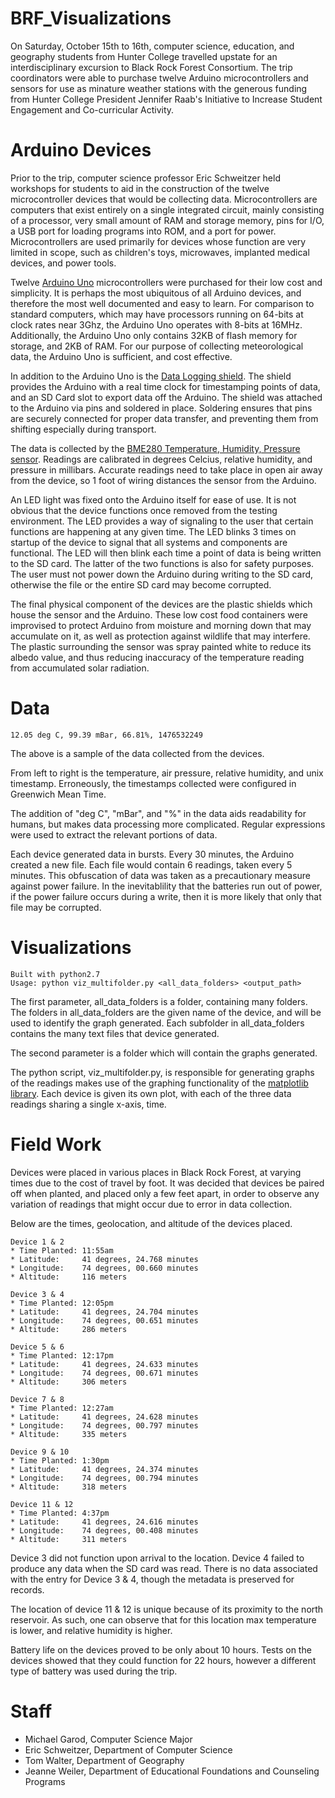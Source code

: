 # BRF_Visualizations
On Saturday, October 15th to 16th, computer science, education, and geography students from Hunter College travelled upstate for an interdisciplinary excursion to Black Rock Forest Consortium. The trip coordinators were able to purchase twelve Arduino microcontrollers and sensors for use as minature weather stations with the generous funding from Hunter College President Jennifer Raab's Initiative to Increase Student Engagement and Co-curricular Activity.

# Arduino Devices
Prior to the trip, computer science professor Eric Schweitzer held workshops for students to aid in the construction of the twelve microcontroller devices that would be collecting data. Microcontrollers are computers that exist entirely on a single integrated circuit, mainly consisting of a processor, very small amount of RAM and storage memory, pins for I/O, a USB port for loading programs into ROM, and a port for power. Microcontrollers are used primarily for devices whose function are very limited in scope, such as children's toys, microwaves, implanted medical devices, and power tools. 

Twelve [Arduino Uno](https://www.arduino.cc/en/Main/ArduinoBoardUno) microcontrollers were purchased for their low cost and simplicity. It is perhaps the most ubiquitous of all Arduino devices, and therefore the most well documented and easy to learn. For comparison to standard computers, which may have processors running on 64-bits at clock rates near 3Ghz, the Arduino Uno operates with 8-bits at 16MHz. Additionally, the Arduino Uno only contains 32KB of flash memory for storage, and 2KB of RAM. For our purpose of collecting meteorological data, the Arduino Uno is sufficient, and cost effective.

In addition to the Arduino Uno is the [Data Logging shield](https://www.adafruit.com/product/1141). The shield provides the Arduino with a real time clock for timestamping points of data, and an SD Card slot to export data off the Arduino. The shield was attached to the Arduino via pins and soldered in place. Soldering ensures that pins are securely connected for proper data transfer, and preventing them from shifting especially during transport.

The data is collected by the [BME280 Temperature, Humidity, Pressure sensor](https://www.adafruit.com/product/2652). Readings are calibrated in degrees Celcius, relative humidity, and pressure in millibars. Accurate readings need to take place in open air away from the device, so 1 foot of wiring distances the sensor from the Arduino.

An LED light was fixed onto the Arduino itself for ease of use. It is not obvious that the device functions once removed from the testing environment. The LED provides a way of signaling to the user that certain functions are happening at any given time. The LED blinks 3 times on startup of the device to signal that all systems and components are functional. The LED will then blink each time a point of data is being written to the SD card. The latter of the two functions is also for safety purposes. The user must not power down the Arduino during writing to the SD card, otherwise the file or the entire SD card may become corrupted.

The final physical component of the devices are the plastic shields which house the sensor and the Arduino. These low cost food containers were improvised to protect Arduino from moisture and morning down that may accumulate on it, as well as protection against wildlife that may interfere. The plastic surrounding the sensor was spray painted white to reduce its albedo value, and thus reducing inaccuracy of the temperature reading from accumulated solar radiation.

# Data
`12.05 deg C, 99.39 mBar, 66.81%, 1476532249`

The above is a sample of the data collected from the devices.

From left to right is the temperature, air pressure, relative humidity, and unix timestamp. Erroneously, the timestamps collected were configured in Greenwich Mean Time.

The addition of "deg C", "mBar", and "%" in the data aids readability for humans, but makes data processing more complicated. Regular expressions were used to extract the relevant portions of data.

Each device generated data in bursts. Every 30 minutes, the Arduino created a new file. Each file would contain 6 readings, taken every 5 minutes. This obfuscation of data was taken as a precautionary measure against power failure. In the inevitablility that the batteries run out of power, if the power failure occurs during a write, then it is more likely that only that file may be corrupted.

# Visualizations
```
Built with python2.7
Usage: python viz_multifolder.py <all_data_folders> <output_path>
```

The first parameter, all_data_folders is a folder, containing many folders. The folders in all_data_folders are the given name of the device, and will be used to identify the graph generated. Each subfolder in all_data_folders contains the many text files that device generated.

The second parameter is a folder which will contain the graphs generated.

The python script, viz_multifolder.py, is responsible for generating graphs of the readings makes use of the graphing functionality of the [matplotlib library](http://matplotlib.org/). Each device is given its own plot, with each of the three data readings sharing a single x-axis, time.

# Field Work
Devices were placed in various places in Black Rock Forest, at varying times due to the cost of travel by foot. It was decided that devices be paired off when planted, and placed only a few feet apart, in order to observe any variation of readings that might occur due to error in data collection.

Below are the times, geolocation, and altitude of the devices placed.
```
Device 1 & 2
* Time Planted: 11:55am
* Latitude:     41 degrees, 24.768 minutes
* Longitude:    74 degrees, 00.660 minutes
* Altitude:     116 meters

Device 3 & 4
* Time Planted: 12:05pm
* Latitude:     41 degrees, 24.704 minutes
* Longitude:    74 degrees, 00.651 minutes
* Altitude:     286 meters

Device 5 & 6
* Time Planted: 12:17pm
* Latitude:     41 degrees, 24.633 minutes
* Longitude:    74 degrees, 00.671 minutes
* Altitude:     306 meters

Device 7 & 8
* Time Planted: 12:27am
* Latitude:     41 degrees, 24.628 minutes
* Longitude:    74 degrees, 00.797 minutes
* Altitude:     335 meters

Device 9 & 10
* Time Planted: 1:30pm
* Latitude:     41 degrees, 24.374 minutes
* Longitude:    74 degrees, 00.794 minutes
* Altitude:     318 meters

Device 11 & 12
* Time Planted: 4:37pm
* Latitude:     41 degrees, 24.616 minutes
* Longitude:    74 degrees, 00.408 minutes
* Altitude:     311 meters
```

Device 3 did not function upon arrival to the location. Device 4 failed to produce any data when the SD card was read. There is no data associated with the entry for Device 3 & 4, though the metadata is preserved for records.

The location of device 11 & 12 is unique because of its proximity to the north reservoir. As such, one can observe that for this location max temperature is lower, and relative humidity is higher.

Battery life on the devices proved to be only about 10 hours. Tests on the devices showed that they could function for 22 hours, however a different type of battery was used during the trip.

# Staff
* Michael Garod, Computer Science Major
* Eric Schweitzer, Department of Computer Science
* Tom Walter, Department of Geography
* Jeanne Weiler, Department of Educational Foundations and Counseling Programs
